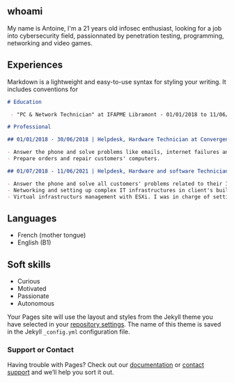 ## whoami

My name is Antoine, I'm a 21 years old infosec enthusiast, looking for a job into cybersecurity field, passionnated by penetration testing, programming, networking and video games.

## Experiences

Markdown is a lightweight and easy-to-use syntax for styling your writing. It includes conventions for

```markdown
# Education

 - "PC & Network Technician" at IFAPME Libramont - 01/01/2018 to 11/06/2021

# Professional

## 01/01/2018 - 30/06/2018 | Helpdesk, Hardware Technician at Convergence-IT, Messancy, Belgium

- Answer the phone and solve problems like emails, internet failures and RDP errors.
- Prepare orders and repair customers' computers.

## 01/07/2018 - 11/06/2021 | Helpdesk, Hardware and software Technician at IECK SPRL, Neufchâteau, Belgium

- Answer the phone and solve all customers' problems related to their IT infrastructure.
- Networking and setting up complex IT infrastructures in client's building with pfSense and Cisco devices(VPN, ACL, WAN, LAN,...)
- Virtual infrastructurs management with ESXi. I was in charge of setting up Windows Active Directory, monitoring (LibreNMS), adblock (piHole),..
```
## Languages

- French (mother tongue)
- English (B1)

## Soft skills

- Curious
- Motivated
- Passionate
- Autonomous


Your Pages site will use the layout and styles from the Jekyll theme you have selected in your [repository settings](https://github.com/GimmeANesquik/gimmeanesquik.github.io/settings). The name of this theme is saved in the Jekyll `_config.yml` configuration file.

### Support or Contact

Having trouble with Pages? Check out our [documentation](https://docs.github.com/categories/github-pages-basics/) or [contact support](https://github.com/contact) and we’ll help you sort it out.